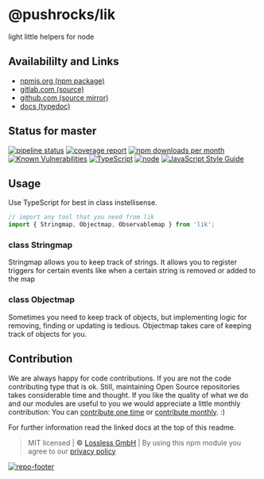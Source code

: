 # @pushrocks/lik
light little helpers for node

## Availabililty and Links
* [npmjs.org (npm package)](https://www.npmjs.com/package/@pushrocks/lik)
* [gitlab.com (source)](https://gitlab.com/pushrocks/lik)
* [github.com (source mirror)](https://github.com/pushrocks/lik)
* [docs (typedoc)](https://pushrocks.gitlab.io/lik/)

## Status for master
[![pipeline status](https://gitlab.com/pushrocks/lik/badges/master/pipeline.svg)](https://gitlab.com/pushrocks/lik/commits/master)
[![coverage report](https://gitlab.com/pushrocks/lik/badges/master/coverage.svg)](https://gitlab.com/pushrocks/lik/commits/master)
[![npm downloads per month](https://img.shields.io/npm/dm/@pushrocks/lik.svg)](https://www.npmjs.com/package/@pushrocks/lik)
[![Known Vulnerabilities](https://snyk.io/test/npm/@pushrocks/lik/badge.svg)](https://snyk.io/test/npm/@pushrocks/lik)
[![TypeScript](https://img.shields.io/badge/TypeScript->=%203.x-blue.svg)](https://nodejs.org/dist/latest-v10.x/docs/api/)
[![node](https://img.shields.io/badge/node->=%2010.x.x-blue.svg)](https://nodejs.org/dist/latest-v10.x/docs/api/)
[![JavaScript Style Guide](https://img.shields.io/badge/code%20style-prettier-ff69b4.svg)](https://prettier.io/)

## Usage

Use TypeScript for best in class instellisense.

```javascript
// import any tool that you need from lik
import { Stringmap, Objectmap, Observablemap } from 'lik';
```

### class Stringmap

Stringmap allows you to keep track of strings. It allows you to register triggers for certain events
like when a certain string is removed or added to the map

### class Objectmap

Sometimes you need to keep track of objects, but implementing logic for removing, finding or updating is tedious.
Objectmap takes care of keeping track of objects for you.


## Contribution

We are always happy for code contributions. If you are not the code contributing type that is ok. Still, maintaining Open Source repositories takes considerable time and thought. If you like the quality of what we do and our modules are useful to you we would appreciate a little monthly contribution: You can [contribute one time](https://lossless.link/contribute-onetime) or [contribute monthly](https://lossless.link/contribute). :)

For further information read the linked docs at the top of this readme.

> MIT licensed | **&copy;** [Lossless GmbH](https://lossless.gmbh)
| By using this npm module you agree to our [privacy policy](https://lossless.gmbH/privacy)

[![repo-footer](https://lossless.gitlab.io/publicrelations/repofooter.svg)](https://maintainedby.lossless.com)
